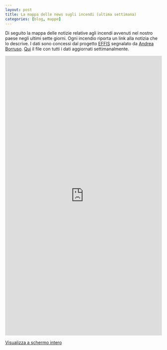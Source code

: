 ```yaml
---
layout: post
title: La mappa delle news sugli incendi (ultima settimana)
categories: [blog, mappe]
---
```


Di seguito la mappa delle notizie relative agli incendi avvenuti nel nostro paese negli ultimi sette giorni. Ogni incendio riporta un link alla notizia che lo descrive. I dati sono concessi dal progetto [EFFIS](http://effis.jrc.ec.europa.eu/applications/fire-news/) segnalato da [Andrea Borruso](https://twitter.com/aborruso).
[Qui](http://effis.jrc.ec.europa.eu/applications/fire-news/kml/?&country__id__exact=219) il file con tutti i dati aggiornati settimanalmente.

<iframe width="100%" height="900px" frameBorder="0" src="https://umap.openstreetmap.fr/it/map/mappa-senza-nome_158486?scaleControl=false&miniMap=false&scrollWheelZoom=false&zoomControl=true&allowEdit=false&moreControl=true&searchControl=null&tilelayersControl=null&embedControl=null&datalayersControl=true&onLoadPanel=undefined&captionBar=false"></iframe><p><a href="https://umap.openstreetmap.fr/it/map/mappa-senza-nome_158486">Visualizza a schermo intero</a></p>
